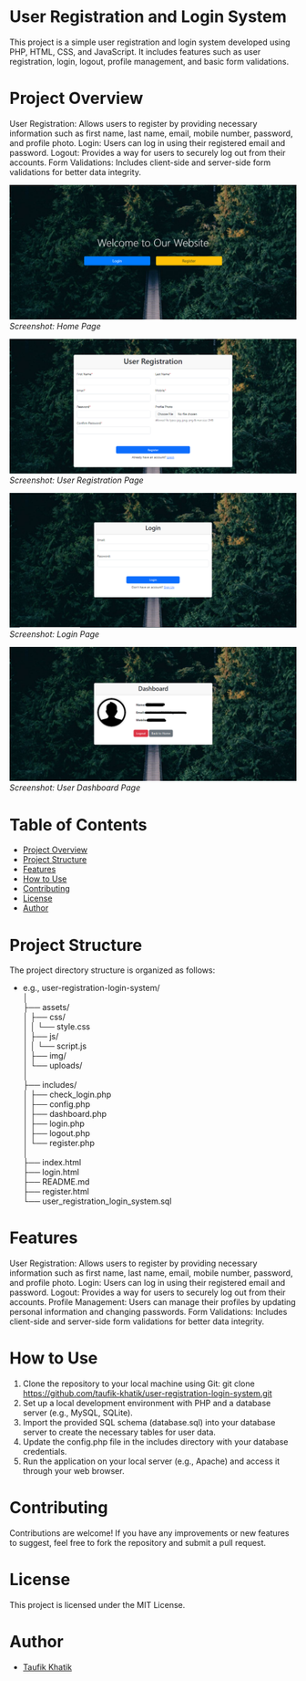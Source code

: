 # User Registration and Login System
This project is a simple user registration and login system developed using PHP, HTML, CSS, and JavaScript. It includes features such as user registration, login, logout, profile management, and basic form validations.


# Project Overview
User Registration: Allows users to register by providing necessary information such as first name, last name, email, mobile number, password, and profile photo.
Login: Users can log in using their registered email and password.
Logout: Provides a way for users to securely log out from their accounts.
Form Validations: Includes client-side and server-side form validations for better data integrity.


![Home](assets/img/home-page.png)
*Screenshot: Home Page*

![User Registration](assets/img/register-page.png)
*Screenshot: User Registration Page*

![Login](assets/img/login-page.png)
*Screenshot: Login Page*

![Dashboard](assets/img/user-dashboard.png)
*Screenshot: User Dashboard Page*


# Table of Contents
- [Project Overview](#project-overview)
- [Project Structure](#project-structure)
- [Features](#features)
- [How to Use](#how-to-use)
- [Contributing](#contributing)
- [License](#license)
- [Author](#author)


# Project Structure
The project directory structure is organized as follows:
- e.g.,
user-registration-login-system/    
│    
├── assets/    
│ ├── css/    
│ │ └── style.css    
│ ├── js/    
│ │ └── script.js    
│ ├── img/    
│ └── uploads/    
│    
├── includes/    
│ ├── check_login.php    
│ ├── config.php    
│ ├── dashboard.php    
│ ├── login.php    
│ ├── logout.php    
│ └── register.php    
│    
├── index.html    
├── login.html    
├── README.md    
├── register.html    
└── user_registration_login_system.sql    


# Features
User Registration: Allows users to register by providing necessary information such as first name, last name, email, mobile number, password, and profile photo.
Login: Users can log in using their registered email and password.
Logout: Provides a way for users to securely log out from their accounts.
Profile Management: Users can manage their profiles by updating personal information and changing passwords.
Form Validations: Includes client-side and server-side form validations for better data integrity.


# How to Use
1. Clone the repository to your local machine using Git:
    git clone https://github.com/taufik-khatik/user-registration-login-system.git
2. Set up a local development environment with PHP and a database server (e.g., MySQL, SQLite).
3. Import the provided SQL schema (database.sql) into your database server to create the necessary tables for user data.
4. Update the config.php file in the includes directory with your database credentials.
5. Run the application on your local server (e.g., Apache) and access it through your web browser.


# Contributing
Contributions are welcome! If you have any improvements or new features to suggest, feel free to fork the repository and submit a pull request.


# License
This project is licensed under the MIT License.

# Author
- [Taufik Khatik](https://github.com/taufik-khatik)

